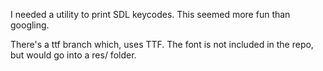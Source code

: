 I needed a utility to print SDL keycodes. This seemed more fun than googling.

There's a ttf branch which, uses TTF. The font is not included in the repo, but would go into a res/ folder.

